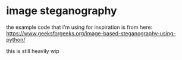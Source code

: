 # image steganography
the example code that i'm using for inspiration is from here: https://www.geeksforgeeks.org/image-based-steganography-using-python/

this is still heavily wip